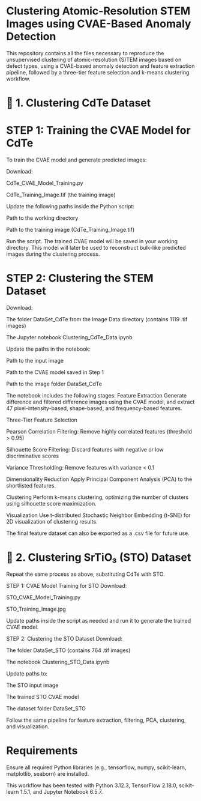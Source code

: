 # Clustering Atomic-Resolution STEM Images using CVAE-Based Anomaly Detection
This repository contains all the files necessary to reproduce the unsupervised clustering of atomic-resolution (S)TEM images based on defect types, using a CVAE-based anomaly detection and feature extraction pipeline, followed by a three-tier feature selection and k-means clustering workflow.

# 🔹 1. Clustering CdTe Dataset
# STEP 1: Training the CVAE Model for CdTe
To train the CVAE model and generate predicted images:

Download:

CdTe_CVAE_Model_Training.py

CdTe_Training_Image.tif (the training image)

Update the following paths inside the Python script:

Path to the working directory

Path to the training image (CdTe_Training_Image.tif)

Run the script.
The trained CVAE model will be saved in your working directory. This model will later be used to reconstruct bulk-like predicted images during the clustering process.

# STEP 2: Clustering the STEM Dataset
Download:

The folder DataSet_CdTe from the Image Data directory (contains 1119 .tif images)

The Jupyter notebook Clustering_CdTe_Data.ipynb

Update the paths in the notebook:

Path to the input image

Path to the CVAE model saved in Step 1

Path to the image folder DataSet_CdTe

The notebook includes the following stages:
Feature Extraction
Generate difference and filtered difference images using the CVAE model, and extract 47 pixel-intensity-based, shape-based, and frequency-based features.

Three-Tier Feature Selection

Pearson Correlation Filtering: Remove highly correlated features (threshold > 0.95)

Silhouette Score Filtering: Discard features with negative or low discriminative scores

Variance Thresholding: Remove features with variance < 0.1

Dimensionality Reduction
Apply Principal Component Analysis (PCA) to the shortlisted features.

Clustering
Perform k-means clustering, optimizing the number of clusters using silhouette score maximization.

Visualization
Use t-distributed Stochastic Neighbor Embedding (t-SNE) for 2D visualization of clustering results.

The final feature dataset can also be exported as a .csv file for future use.

# 🔹 2. Clustering SrTiO₃ (STO) Dataset
Repeat the same process as above, substituting CdTe with STO.

STEP 1: CVAE Model Training for STO
Download:

STO_CVAE_Model_Training.py

STO_Training_Image.jpg

Update paths inside the script as needed and run it to generate the trained CVAE model.

STEP 2: Clustering the STO Dataset
Download:

The folder DataSet_STO (contains 764 .tif images)

The notebook Clustering_STO_Data.ipynb

Update paths to:

The STO input image

The trained STO CVAE model

The dataset folder DataSet_STO

Follow the same pipeline for feature extraction, filtering, PCA, clustering, and visualization.

# Requirements
Ensure all required Python libraries (e.g., tensorflow, numpy, scikit-learn, matplotlib, seaborn) are installed.

This workflow has been tested with Python 3.12.3, TensorFlow 2.18.0, scikit-learn 1.5.1, and Jupyter Notebook 6.5.7.
